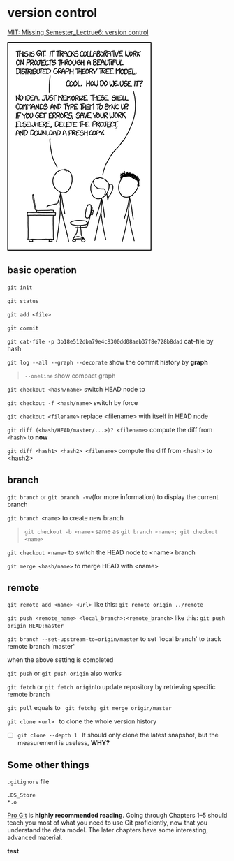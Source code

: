 # version control

[MIT: Missing Semester_Lectrue6: version control](https://missing.csail.mit.edu/2020/version-control/)

![git](git.assets/git.png)

## basic operation

`git init`

`git status`

`git add <file>`

`git commit `

`git cat-file -p 3b18e512dba79e4c8300dd08aeb37f8e728b8dad` cat-file by hash 

`git log --all --graph --decorate` show the commit history by **graph**

> `--oneline` show compact graph

`git checkout <hash/name>` switch HEAD node to <hash>

`git checkout -f <hash/name>` switch by force

`git checkout <filename>` replace \<filename\> with itself in HEAD node

`git diff (<hash/HEAD/master/...>)? <filename>`  compute the diff from `<hash>`  to **now**

`git diff <hash1> <hash2> <filename>` compute the diff from \<hash\> to  \<hash2\>



## branch

`git branch` or `git branch -vv`(for more information) to display the current branch

`git branch <name>` to create new branch

> `git checkout -b <name>`  same as `git branch <name>; git checkout <name>`

`git checkout <name>` to switch the HEAD node to \<name\> branch

`git merge <hash/name>` to merge HEAD with \<name\>

 

## remote

`git remote add <name> <url>`  like this: `git remote origin ../remote`

`git push <remote_name> <local_branch>:<remote_branch>` like this: `git push origin HEAD:master` 

`git branch --set-upstream-to=origin/master` to set 'local branch' to track remote branch 'master'

when the above setting is completed

`git push` or `git push origin` also works 

`git fetch` or `git fetch origin`to update repository by retrieving specific remote branch

`git pull` equals to  ` git fetch; git merge origin/master` 

`git clone <url> ` to clone the whole version history

- [ ] `git clone --depth 1 ` It should only clone the latest snapshot, but the measurement is useless, **WHY?**

## Some other things

`.gitignore` file

```
.DS_Store
*.o
```



[Pro Git](https://git-scm.com/book/en/v2) is **highly recommended reading**. Going through Chapters 1–5 should teach you most of what you need to use Git proficiently, now that you understand the data model. The later chapters have some interesting, advanced material.



 **test**
